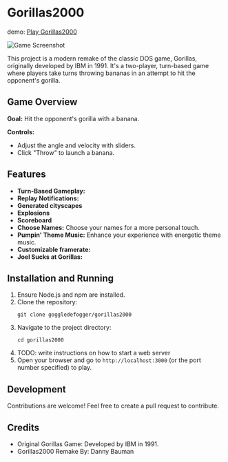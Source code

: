 # Gorillas2000

demo: [Play Gorillas2000](https://goggledefogger.github.io/gorillas2000/)

![Game Screenshot](https://github.com/goggledefogger/gorillas2000/assets/1302107/2dfec57d-41b0-46e8-ad75-6146d2467247)

This project is a modern remake of the classic DOS game, Gorillas, originally developed by IBM in 1991. It's a two-player, turn-based game where players take turns throwing bananas in an attempt to hit the opponent's gorilla.

## Game Overview

**Goal:** Hit the opponent's gorilla with a banana.

**Controls:**
- Adjust the angle and velocity with sliders.
- Click "Throw" to launch a banana.

## Features

- **Turn-Based Gameplay:**
- **Replay Notifications:**
- **Generated cityscapes**
- **Explosions**
- **Scoreboard**
- **Choose Names:** Choose your names for a more personal touch.
- **Pumpin' Theme Music:** Enhance your experience with energetic theme music.
- **Customizable framerate:**
- **Joel Sucks at Gorillas:**

## Installation and Running

1. Ensure Node.js and npm are installed.
2. Clone the repository:
   ```
   git clone goggledefogger/gorillas2000
   ```
3. Navigate to the project directory:
   ```
   cd gorillas2000
   ```
4. TODO: write instructions on how to start a web server
5. Open your browser and go to `http://localhost:3000` (or the port number specified) to play.

## Development

Contributions are welcome! Feel free to create a pull request to contribute.

## Credits

- Original Gorillas Game: Developed by IBM in 1991.
- Gorillas2000 Remake By: Danny Bauman
